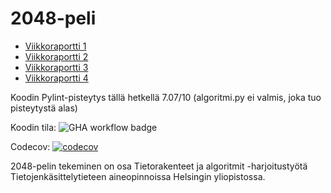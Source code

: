 # 2048-peli

- [Viikkoraportti 1](https://github.com/tikuisma/2048/blob/master/dokumentaatio/viikkoraportti_1.md)
- [Viikkoraportti 2](https://github.com/tikuisma/2048/blob/master/dokumentaatio/viikkoraportti_2.md)
- [Viikkoraportti 3](https://github.com/tikuisma/2048/blob/master/dokumentaatio/viikkoraportti_3.md)
- [Viikkoraportti 4]()

Koodin Pylint-pisteytys tällä hetkellä 7.07/10 (algoritmi.py ei valmis, joka tuo pisteytystä alas)

Koodin tila: ![GHA workflow badge](https://github.com/tikuisma/2048/workflows/CI/badge.svg)

Codecov: [![codecov](https://codecov.io/gh/tikuisma/2048/branch/master/graph/badge.svg?token=82IQ3KECIQ)](https://codecov.io/gh/tikuisma/2048)

2048-pelin tekeminen on osa Tietorakenteet ja algoritmit -harjoitustyötä Tietojenkäsittelytieteen aineopinnoissa Helsingin yliopistossa.
